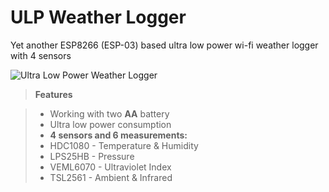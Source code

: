 # ULP Weather Logger
Yet another ESP8266 (ESP-03) based ultra low power wi-fi weather logger with 4 sensors

![Ultra Low Power Weather Logger](https://raw.githubusercontent.com/hamityanik/ULP-Weather-Logger/master/KiCAD-Rendering.png)

> **Features**

> - Working with two **AA** battery
> - Ultra low power consumption
> - **4 sensors and 6 measurements:**
>  - HDC1080 - Temperature & Humidity
>  - LPS25HB - Pressure
>  - VEML6070 - Ultraviolet Index
>  - TSL2561 - Ambient & Infrared
